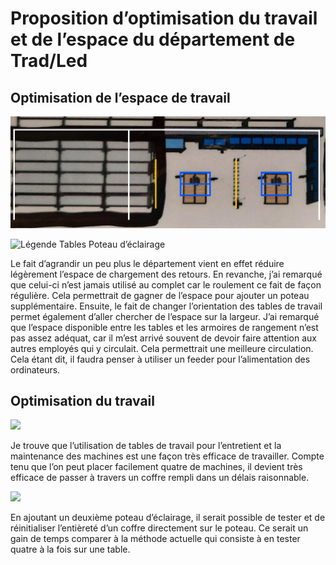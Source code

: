 # Proposition d’optimisation du travail et de l’espace du département de Trad/Led
##
## Optimisation de l’espace de travail
![Plan de travail](https://github.com/sebreilly/projet_stage_2023/blob/main/doc/projet_1_optimisation_du_travail_Trad_LED/medias/plan_de_travail.png)

![Légende](https://github.com/sebreilly/projet_stage_2023/blob/main/doc/projet_1_optimisation_du_travail_Trad_LED/medias/AI/l%C3%A9gende.png)																							Tables																					Poteau d’éclairage

Le fait d’agrandir un peu plus le département vient en effet réduire légèrement l’espace de chargement des retours. En revanche, j’ai remarqué que celui-ci n’est jamais utilisé au complet car le roulement ce fait de façon régulière. Cela permettrait de gagner de l’espace pour ajouter un poteau supplémentaire. Ensuite, le fait de changer l’orientation des tables de travail permet également d’aller chercher de l’espace sur la largeur. J’ai remarqué que l’espace disponible entre les tables et les armoires de rangement n’est pas assez adéquat, car il m’est arrivé souvent de devoir faire attention aux autres employés qui y circulait. Cela permettrait une meilleure circulation. Cela étant dit, il faudra penser à utiliser un feeder pour l’alimentation des ordinateurs.

## Optimisation du travail
![](Aspose.Words.bab29073-3b6e-4694-95f8-9e72c6713cb0.003.png)

Je trouve que l’utilisation de tables de travail pour l’entretient et la maintenance des machines est une façon très efficace de travailler. Compte tenu que l’on peut placer facilement quatre de machines, il devient très efficace de passer à travers un coffre rempli dans un délais raisonnable.

![](Aspose.Words.bab29073-3b6e-4694-95f8-9e72c6713cb0.004.png)

En ajoutant un deuxième poteau d’éclairage, il serait possible de tester et de réinitialiser l’entièreté d’un coffre directement sur le poteau. Ce serait un gain de temps comparer à la méthode actuelle qui consiste à en tester quatre à la fois sur une table.
